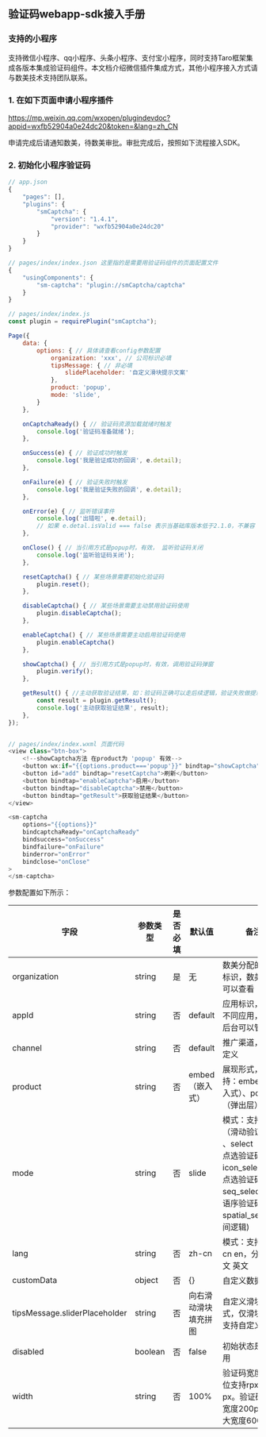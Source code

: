 ## 验证码webapp-sdk接入手册

### 支持的小程序

支持微信小程序、qq小程序、头条小程序、支付宝小程序，同时支持Taro框架集成各版本集成验证码组件。本文档介绍微信插件集成方式，其他小程序接入方式请与数美技术支持团队联系。

### 1. 在如下页面申请小程序插件

https://mp.weixin.qq.com/wxopen/plugindevdoc?appid=wxfb52904a0e24dc20&token=&lang=zh_CN

申请完成后请通知数美，待数美审批。审批完成后，按照如下流程接入SDK。

### 2. 初始化小程序验证码
```js
// app.json
{
    "pages": [],
    "plugins": {
        "smCaptcha": {
            "version": "1.4.1",
            "provider": "wxfb52904a0e24dc20"
        }
    }
}

// pages/index/index.json 这里指的是需要用验证码组件的页面配置文件
{
    "usingComponents": {
        "sm-captcha": "plugin://smCaptcha/captcha"
    }
}

// pages/index/index.js
const plugin = requirePlugin("smCaptcha");

Page({
    data: {
        options: { // 具体请查看config参数配置
            organization: 'xxx', // 公司标识必填
            tipsMessage: { // 非必填
                slidePlaceholder: '自定义滑块提示文案'
            },
            product: 'popup',
            mode: 'slide',
        }
    },

    onCaptchaReady() { // 验证码资源加载就绪时触发
        console.log('验证码准备就绪');
    },

    onSuccess(e) { // 验证成功时触发
        console.log('我是验证成功的回调', e.detail);
    },

    onFailure(e) { // 验证失败时触发
        console.log('我是验证失败的回调', e.detail);
    },

    onError(e) { // 监听错误事件
        console.log('出错啦', e.detail);
        // 如果 e.detal.isValid === false 表示当基础库版本低于2.1.0，不兼容
    },

    onClose() { // 当引用方式是popup时，有效， 监听验证码关闭
        console.log('监听验证码关闭');
    },

    resetCaptcha() { // 某些场景需要初始化验证码
        plugin.reset();
    },

    disableCaptcha() { // 某些场景需要主动禁用验证码使用
        plugin.disableCaptcha();
    },

    enableCaptcha() { // 某些场景需要主动启用验证码使用
        plugin.enableCaptcha()
    },

    showCaptcha() { // 当引用方式是popup时，有效，调用验证码弹窗
        plugin.verify();
    },

    getResult() { //主动获取验证结果，如：验证码正确可以走后续逻辑，验证失败做提示
        const result = plugin.getResult();
        console.log('主动获取验证结果', result);
    },
});


// pages/index/index.wxml 页面代码
<view class="btn-box">
    <!--showCaptcha方法 在product为 'popup' 有效-->
    <button wx:if="{{options.product==='popup'}}" bindtap="showCaptcha">显示验证码</button>
    <button id="add" bindtap="resetCaptcha">刷新</button>
    <button bindtap="enableCaptcha">启用</button>
    <button bindtap="disableCaptcha">禁用</button>
    <button bindtap="getResult">获取验证结果</button>
</view>

<sm-captcha
    options="{{options}}"
    bindcaptchaReady="onCaptchaReady"
    bindsuccess="onSuccess"
    bindfailure="onFailure"
    binderror="onError"
    bindclose="onClose"
>
</sm-captcha>
```
 

参数配置如下所示：

| **字段** | **参数类型** | **是否必填** | **默认值** | **备注** |
| -- | -- | -- | -- | -- |
| organization | string  | 是  | 无 | 数美分配的公司标识，数美后台可以查看 |
| appId | string  | 否  | default| 应用标识，区分不同应用，数美后台可以管理  |
| channel | string  | 否  | default | 推广渠道，可自定义 |
| product | string  | 否  | embed（嵌入式）| 展现形式，支持：embed（嵌入式）、popup（弹出层） |
| mode | string  | 否  | slide  | 模式：支持slide（滑动验证码） 、select（文字点选验证码）、 icon_select(图标点选验证码)、 seq_select(成语语序验证码)、spatial_select(空间逻辑) |
| lang | string  | 否  | zh-cn  | 模式：支持zh-cn en，分别为中文 英文 |
| customData | object  | 否  | {} | 自定义数据 |
| tipsMessage.sliderPlaceholder | string  | 否  | 向右滑动滑块填充拼图 | 自定义滑块样式，仅滑块验证支持自定义设置 |
| disabled | boolean | 否  | false | 初始状态是否禁用 |
| width | string  | 否  | 100% | 验证码宽度，单位支持rpx、%、px。验证码最小宽度200px，最大宽度600px |
